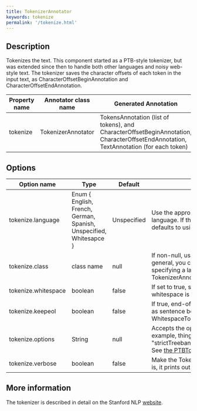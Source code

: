 ```yaml
---
title: TokenizerAnnotator 
keywords: tokenize
permalink: '/tokenize.html'
---
```


## Description

Tokenizes the text. This component started as a PTB-style tokenizer, but was extended since then to handle both other languages and noisy web-style text. The tokenizer saves the character offsets of each token in the input text, as CharacterOffsetBeginAnnotation and CharacterOffsetEndAnnotation.

| Property name | Annotator class name | Generated Annotation |
| --- | --- | --- |
| tokenize | TokenizerAnnotator | TokensAnnotation (list of tokens), and CharacterOffsetBeginAnnotation, CharacterOffsetEndAnnotation, TextAnnotation (for each token) | 

## Options

| Option name | Type | Default | Description |
| --- | --- | --- | --- |
| tokenize.language | Enum { English, French, German, Spanish, Unspecified, Whitesapce } | Unspecified | Use the appropriate tokenizer for the given language. If the tokenizer is Unspecified, it defaults to using the English PTBTokenizer. |
| tokenize.class | class name | null | If non-null, use this class as the `Tokenizer`. In general, you can now more easily do this by specifying a language to the TokenizerAnnotator. |
| tokenize.whitespace | boolean | false | If set to true, separates words only when whitespace is encountered. |
| tokenize.keepeol | boolean | false | If true, end-of-line tokens are kept and used as sentence boundaries with the WhitespaceTokenizer. |
| tokenize.options | String | null | Accepts the options of `PTBTokenizer` for example, things like "americanize=false" or "strictTreebank3=true,untokenizable=allKeep". See [the PTBTokenizer documentation](http://nlp.stanford.edu/software/tokenizer.html#Options). |
| tokenize.verbose | boolean | false | Make the TokenizerAnnotator verbose - that is, it prints out all tokenizations it performs. |


## More information 

The tokenizer is described in detail on the Stanford NLP [website](http://nlp.stanford.edu/software/tokenizer.html).
